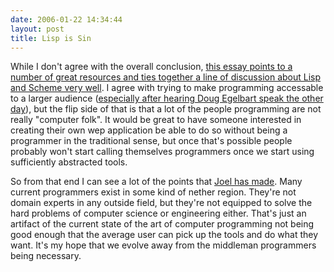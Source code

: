 ```yaml
---
date: 2006-01-22 14:34:44
layout: post
title: Lisp is Sin
---
```


While I don't agree with the overall conclusion, [this essay points to a number of great resources and ties together a line of discussion about Lisp and Scheme very well](http://blogs.msdn.com/sriram/archive/2006/01/15/lisp_is_sin.aspx). I agree with trying to make programming accessable to a larger audience ([especially after hearing Doug Egelbart speak the other day](http://www.futuresalon.org/2005/12/raising_collect.html)), but the flip side of that is that a lot of the people programming are not really "computer folk". It would be great to have someone interested in creating their own wep application be able to do so without being a programmer in the traditional sense, but once that's possible people probably won't start calling themselves programmers once we start using sufficiently abstracted tools.

So from that end I can see a lot of the points that [Joel has made](http://www.joelonsoftware.com/articles/ThePerilsofJavaSchools.html). Many current programmers exist in some kind of nether region. They're not domain experts in any outside field, but they're not equipped to solve the hard problems of computer science or engineering either. That's just an artifact of the current state of the art of computer programming not being good enough that the average user can pick up the tools and do what they want. It's my hope that we evolve away from the middleman programmers being necessary.
